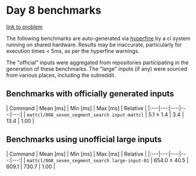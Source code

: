 # Day 8 benchmarks

[link to problem](http://adventofcode.com/2021/day/8)

The following benchmarks are auto-generated via [hyperfine](https://github.com/sharkdp/hyperfine) by a ci system running on shared hardware. Results may be inaccurate, particularly for execution times < 5ms, as per the hyperfine warnings.

The "official" inputs were aggregated from repositories participating in the generation of these benchmarks. The "large" inputs (if any) were sourced from various places, including the subreddit.

## Benchmarks with officially generated inputs
| Command | Mean [ms] | Min [ms] | Max [ms] | Relative | |:---|---:|---:|---:|---:| | `mattcl/008_seven_segment_search input-mattcl` | 5.1 ± 1.4 | 3.4 | 13.4 | 1.00 |
## Benchmarks using unofficial large inputs
| Command | Mean [ms] | Min [ms] | Max [ms] | Relative | |:---|---:|---:|---:|---:| | `mattcl/008_seven_segment_search large-input-01` | 654.0 ± 40.5 | 609.1 | 730.7 | 1.00 |
